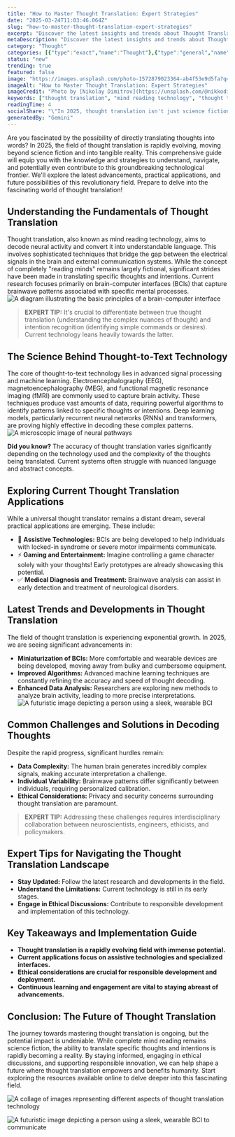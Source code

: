 ```yaml
---
title: "How to Master Thought Translation: Expert Strategies"
date: "2025-03-24T11:03:46.064Z"
slug: "how-to-master-thought-translation-expert-strategies"
excerpt: "Discover the latest insights and trends about Thought Translation. This comprehensive guide covers everything you need to know about Thought Translation in 2025."
metaDescription: "Discover the latest insights and trends about Thought Translation. This comprehensive guide covers everything you need to know about Thought Translation in..."
category: "Thought"
categories: [{"type":"exact","name":"Thought"},{"type":"general","name":"Neuroscience"},{"type":"medium","name":"Brain-Computer Interfaces"},{"type":"specific","name":"Neural Decoding"},{"type":"niche","name":"EEG Signal Processing"}]
status: "new"
trending: true
featured: false
image: "https://images.unsplash.com/photo-1572879023364-ab4f53e9d5fa?q=85&w=1200&fit=max&fm=webp&auto=compress"
imageAlt: "How to Master Thought Translation: Expert Strategies"
imageCredit: "Photo by [Nikolay Dimitrov](https://unsplash.com/@nikkodime) on Unsplash"
keywords: ["thought translation", "mind reading technology", "thought to text", "brain computer interface", "decode thoughts", "translate thoughts into words", "thought translation software", "buy thought translation device", "how does thought translation work", "best thought translation apps"]
readingTime: 4
socialShare: "\"In 2025, thought translation isn't just science fiction – it's rapidly becoming reality.  Prepare to witness a future where your mind's voice can be heard.\""
generatedBy: "Gemini"
---
```




Are you fascinated by the possibility of directly translating thoughts into words?  In 2025, the field of thought translation is rapidly evolving, moving beyond science fiction and into tangible reality.  This comprehensive guide will equip you with the knowledge and strategies to understand, navigate, and potentially even contribute to this groundbreaking technological frontier. We'll explore the latest advancements, practical applications, and future possibilities of this revolutionary field. Prepare to delve into the fascinating world of thought translation!

## Understanding the Fundamentals of Thought Translation

Thought translation, also known as mind reading technology, aims to decode neural activity and convert it into understandable language. This involves sophisticated techniques that bridge the gap between the electrical signals in the brain and external communication systems.  While the concept of completely "reading minds" remains largely fictional, significant strides have been made in translating specific thoughts and intentions.  Current research focuses primarily on brain-computer interfaces (BCIs) that capture brainwave patterns associated with specific mental processes. ![A diagram illustrating the basic principles of a brain-computer interface](https://images.unsplash.com/photo-1532798442725-41036acc7489?q=85&w=1200&fit=max&fm=webp&auto=compress)

> **EXPERT TIP:**  It's crucial to differentiate between true thought translation (understanding the complex nuances of thought) and intention recognition (identifying simple commands or desires).  Current technology leans heavily towards the latter.

## The Science Behind Thought-to-Text Technology

The core of thought-to-text technology lies in advanced signal processing and machine learning.  Electroencephalography (EEG), magnetoencephalography (MEG), and functional magnetic resonance imaging (fMRI) are commonly used to capture brain activity.  These techniques produce vast amounts of data, requiring powerful algorithms to identify patterns linked to specific thoughts or intentions.  Deep learning models, particularly recurrent neural networks (RNNs) and transformers, are proving highly effective in decoding these complex patterns. ![A microscopic image of neural pathways](https://images.unsplash.com/photo-1571111021195-ba7a674141cb?q=85&w=1200&fit=max&fm=webp&auto=compress)

**Did you know?**  The accuracy of thought translation varies significantly depending on the technology used and the complexity of the thoughts being translated. Current systems often struggle with nuanced language and abstract concepts.

## Exploring Current Thought Translation Applications

While a universal thought translator remains a distant dream, several practical applications are emerging.  These include:

* 🔑 **Assistive Technologies:**  BCIs are being developed to help individuals with locked-in syndrome or severe motor impairments communicate.
* ⚡ **Gaming and Entertainment:**  Imagine controlling a game character solely with your thoughts!  Early prototypes are already showcasing this potential.
* ✅ **Medical Diagnosis and Treatment:**  Brainwave analysis can assist in early detection and treatment of neurological disorders.

##  Latest Trends and Developments in Thought Translation

The field of thought translation is experiencing exponential growth.  In 2025, we are seeing significant advancements in:

* **Miniaturization of BCIs:**  More comfortable and wearable devices are being developed, moving away from bulky and cumbersome equipment.
* **Improved Algorithms:**  Advanced machine learning techniques are constantly refining the accuracy and speed of thought decoding.
* **Enhanced Data Analysis:**  Researchers are exploring new methods to analyze brain activity, leading to more precise interpretations. ![A futuristic image depicting a person using a sleek, wearable BCI](https://images.unsplash.com/photo-1541588007165-da26f41a1996?q=85&w=1200&fit=max&fm=webp&auto=compress)

## Common Challenges and Solutions in Decoding Thoughts

Despite the rapid progress, significant hurdles remain:

* **Data Complexity:**  The human brain generates incredibly complex signals, making accurate interpretation a challenge.
* **Individual Variability:**  Brainwave patterns differ significantly between individuals, requiring personalized calibration.
* **Ethical Considerations:**  Privacy and security concerns surrounding thought translation are paramount.

> **EXPERT TIP:**  Addressing these challenges requires interdisciplinary collaboration between neuroscientists, engineers, ethicists, and policymakers.

##  Expert Tips for Navigating the Thought Translation Landscape

* **Stay Updated:**  Follow the latest research and developments in the field.
* **Understand the Limitations:**  Current technology is still in its early stages.
* **Engage in Ethical Discussions:**  Contribute to responsible development and implementation of this technology.

##  Key Takeaways and Implementation Guide

* **Thought translation is a rapidly evolving field with immense potential.**
* **Current applications focus on assistive technologies and specialized interfaces.**
* **Ethical considerations are crucial for responsible development and deployment.**
* **Continuous learning and engagement are vital to staying abreast of advancements.**

##  Conclusion: The Future of Thought Translation

The journey towards mastering thought translation is ongoing, but the potential impact is undeniable.  While complete mind reading remains science fiction, the ability to translate specific thoughts and intentions is rapidly becoming a reality.  By staying informed, engaging in ethical discussions, and supporting responsible innovation, we can help shape a future where thought translation empowers and benefits humanity.  Start exploring the resources available online to delve deeper into this fascinating field.

![A collage of images representing different aspects of thought translation technology](https://images.unsplash.com/photo-1572879023364-ab4f53e9d5fa?q=85&w=1200&fit=max&fm=webp&auto=compress)

![A futuristic image depicting a person using a sleek, wearable BCI to communicate](https://images.unsplash.com/photo-1577253313708-cab167d2c474?q=85&w=1200&fit=max&fm=webp&auto=compress)
